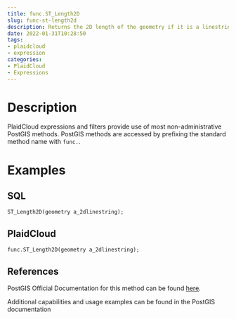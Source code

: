```yaml
---
title: func.ST_Length2D
slug: func-st-length2d
description: Returns the 2D length of the geometry if it is a linestring or multi-linestring
date: 2022-01-31T10:28:50
tags:
- plaidcloud
- expression
categories:
- PlaidCloud
- Expressions
---
```



# Description


PlaidCloud expressions and filters provide use of most non-administrative PostGIS methods. PostGIS methods are accessed by prefixing the standard method name with `func.`.



# Examples


## SQL



```
ST_Length2D(geometry a_2dlinestring);
```


## PlaidCloud



```
func.ST_Length2D(geometry a_2dlinestring);
```


## References


PostGIS Official Documentation for this method can be found [here](https://postgis.net/docs/manual-3.1/ST_Length2D.html).



Additional capabilities and usage examples can be found in the PostGIS documentation

